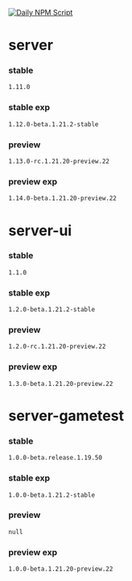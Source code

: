 [![Daily NPM Script](https://github.com/WavePlayz/minecraft-npms-auto/actions/workflows/fetch.yml/badge.svg)](https://github.com/WavePlayz/minecraft-npms-auto/actions/workflows/fetch.yml)
# server
### stable
```
1.11.0
```
### stable exp
```
1.12.0-beta.1.21.2-stable
```
### preview
```
1.13.0-rc.1.21.20-preview.22
```
### preview exp
```
1.14.0-beta.1.21.20-preview.22
```


# server-ui
### stable
```
1.1.0
```
### stable exp
```
1.2.0-beta.1.21.2-stable
```
### preview
```
1.2.0-rc.1.21.20-preview.22
```
### preview exp
```
1.3.0-beta.1.21.20-preview.22
```


# server-gametest
### stable
```
1.0.0-beta.release.1.19.50
```
### stable exp
```
1.0.0-beta.1.21.2-stable
```
### preview
```
null
```
### preview exp
```
1.0.0-beta.1.21.20-preview.22
```


